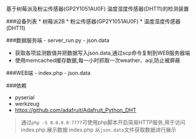 基于树莓派及粉尘传感器(GP2Y1051AU0F) 温度湿度传感器(DHT11)的检测装置

###设备列表
    * 树莓派2B
    * 粉尘传感器(GP2Y1051AU0F)
    * 温度湿度传感器(DHT11)

###数据服务端
    - server_run.py
    - json.data

* 获取各项监测数值并把数据写入json.data,通过scp命令复制到WEB服务器端
* 使用memcached缓存数据,每一小时抓取一次weather、aqi,防止被屏蔽


###WEB端
    - index.php
    - json.data

###依赖

* pyserial
* werkzeug
* https://github.com/adafruit/Adafruit_Python_DHT

> 通过`php -S 0.0.0.0:7777`可使用php脚本开启简易HTTP服务,用于访问 index.php 展示数据
> index.php 从`json.data`文件获取数据进行展示
